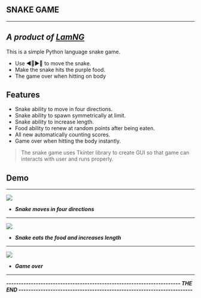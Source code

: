 ## SNAKE GAME
* **
## _A product of [LamNG](https://github.com/nguyenvietlam0640)_

This is a simple Python language snake game.
* Use ◀️🔼▶️🔽 to move the snake.
* Make the snake hits the purple food.
* The game over when hitting on body

## Features

* Snake ability to move in four directions.
* Snake ability to spawn symmetrically at limit.
* Snake ability to increase length.
* Food ability to renew at random points after being eaten.
* All new automatically counting scores.
* Game over when hitting the body instantly.

> The snake game uses Tkinter library to create GUI so that
> game can interacts with user and runs properly.

## Demo 
* **
![](https://github.com/nguyenvietlam0640/gift-/blob/main/move.gif)
* ***Snake moves in four directions***

* **
![](https://github.com/nguyenvietlam0640/gift-/blob/main/eat.gif)
* ***Snake eats the food and increases length***

* **
![](https://github.com/nguyenvietlam0640/gift-/blob/main/gameover.gif)
* ***Game over***
* **
**_----------------------------------------------------------------------- THE END -----------------------------------------------------------------------_**